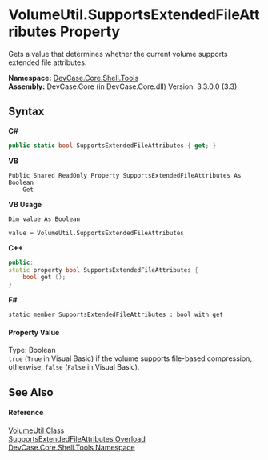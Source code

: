 # VolumeUtil.SupportsExtendedFileAttributes Property 
 

Gets a value that determines whether the current volume supports extended file attributes.

**Namespace:**&nbsp;<a href="N_DevCase_Core_Shell_Tools">DevCase.Core.Shell.Tools</a><br />**Assembly:**&nbsp;DevCase.Core (in DevCase.Core.dll) Version: 3.3.0.0 (3.3)

## Syntax

**C#**<br />
``` C#
public static bool SupportsExtendedFileAttributes { get; }
```

**VB**<br />
``` VB
Public Shared ReadOnly Property SupportsExtendedFileAttributes As Boolean
	Get
```

**VB Usage**<br />
``` VB Usage
Dim value As Boolean

value = VolumeUtil.SupportsExtendedFileAttributes

```

**C++**<br />
``` C++
public:
static property bool SupportsExtendedFileAttributes {
	bool get ();
}
```

**F#**<br />
``` F#
static member SupportsExtendedFileAttributes : bool with get

```


#### Property Value
Type: Boolean<br />`true` (`True` in Visual Basic) if the volume supports file-based compression, otherwise, `false` (`False` in Visual Basic).

## See Also


#### Reference
<a href="T_DevCase_Core_Shell_Tools_VolumeUtil">VolumeUtil Class</a><br /><a href="Overload_DevCase_Core_Shell_Tools_VolumeUtil_SupportsExtendedFileAttributes">SupportsExtendedFileAttributes Overload</a><br /><a href="N_DevCase_Core_Shell_Tools">DevCase.Core.Shell.Tools Namespace</a><br />